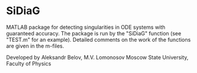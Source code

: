 # SiDiaG
MATLAB package for detecting singularities in ODE systems with guaranteed accuracy.  The package is run by the "SiDiaG" function (see "TEST.m" for an example). Detailed comments on the work of the functions are given in the m-files.

Developed by Aleksandr Belov, M.V. Lomonosov Moscow State University, Faculty of Physics
